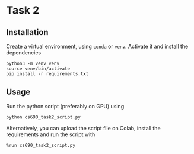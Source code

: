 # Task 2

## Installation

Create a virtual environment, using `conda` or `venv`. Activate it and install the dependencies

```
python3 -m venv venv
source venv/bin/activate
pip install -r requirements.txt
``` 

## Usage

Run the python script (preferably on GPU) using

```
python cs690_task2_script.py
```

Alternatively, you can upload the script file on Colab, install the requirements and run the script with

```
%run cs690_task2_script.py
```
